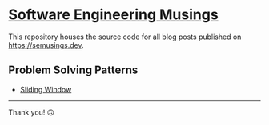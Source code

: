 # [Software Engineering Musings](https://semusings.dev/)

This repository houses the source code for all blog posts published on <https://semusings.dev>.

## Problem Solving Patterns
- [Sliding Window](sliding-window)

---

Thank you! 🙃